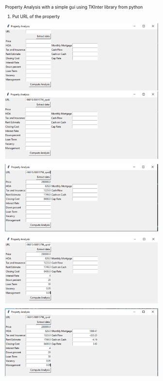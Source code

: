Property Analysis with a simple gui using TKInter library from python
1. Put URL of the property


![ On running the Program, you get this Interface, with a box to put in the specified property URL](process_imgs/01.png)
![ Like so; ](process_imgs/02.png)

![ It uses Zillow API and extracts given information from the listing](process_imgs/03.png)


![ You input your personal parameters for calculations and ](process_imgs/04.png)

![ You get an output of the metrics that will aid in determining if the property is a good investment.](process_imgs/05.png)
